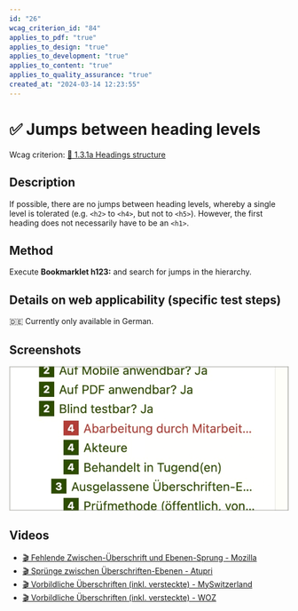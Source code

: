 ```yaml
---
id: "26"
wcag_criterion_id: "84"
applies_to_pdf: "true"
applies_to_design: "true"
applies_to_development: "true"
applies_to_content: "true"
applies_to_quality_assurance: "true"
created_at: "2024-03-14 12:23:55"
---
```


# ✅ Jumps between heading levels

Wcag criterion: [📜 1.3.1a Headings structure](..)

## Description

If possible, there are no jumps between heading levels, whereby a single level is tolerated (e.g. `<h2>` to `<h4>`, but not to `<h5>`). However, the first heading does not necessarily have to be an `<h1>`.

## Method

Execute **Bookmarklet h123:** and search for jumps in the hierarchy.

## Details on web applicability (specific test steps)

🇩🇪 Currently only available in German.

## Screenshots

![Ein Sprung von Ebene 2 auf Ebene 4](images/ein-sprung-von-ebene-2-auf-ebene-4.png)

## Videos

- [🎬 Fehlende Zwischen-Überschrift und Ebenen-Sprung - Mozilla](/en/videos/fehlende-zwischen-uberschrift-und-ebenen-sprung-mozilla)
- [🎬 Sprünge zwischen Überschriften-Ebenen - Atupri](/en/videos/sprunge-zwischen-uberschriften-ebenen-atupri)
- [🎬 Vorbildliche Überschriften (inkl. versteckte) - MySwitzerland](/en/videos/vorbildliche-uberschriften-inkl-versteckte-myswitzerland)
- [🎬 Vorbildliche Überschriften (inkl. versteckte) - WOZ](/en/videos/vorbildliche-uberschriften-inkl-versteckte-woz)